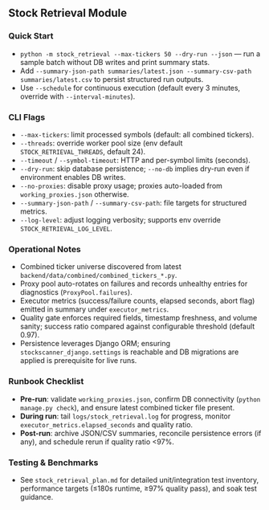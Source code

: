 ## Stock Retrieval Module

### Quick Start
- `python -m stock_retrieval --max-tickers 50 --dry-run --json` — run a sample batch without DB writes and print summary stats.
- Add `--summary-json-path summaries/latest.json --summary-csv-path summaries/latest.csv` to persist structured run outputs.
- Use `--schedule` for continuous execution (default every 3 minutes, override with `--interval-minutes`).

### CLI Flags
- `--max-tickers`: limit processed symbols (default: all combined tickers).
- `--threads`: override worker pool size (env default `STOCK_RETRIEVAL_THREADS`, default 24).
- `--timeout` / `--symbol-timeout`: HTTP and per-symbol limits (seconds).
- `--dry-run`: skip database persistence; `--no-db` implies dry-run even if environment enables DB writes.
- `--no-proxies`: disable proxy usage; proxies auto-loaded from `working_proxies.json` otherwise.
- `--summary-json-path` / `--summary-csv-path`: file targets for structured metrics.
- `--log-level`: adjust logging verbosity; supports env override `STOCK_RETRIEVAL_LOG_LEVEL`.

### Operational Notes
- Combined ticker universe discovered from latest `backend/data/combined/combined_tickers_*.py`.
- Proxy pool auto-rotates on failures and records unhealthy entries for diagnostics (`ProxyPool.failures`).
- Executor metrics (success/failure counts, elapsed seconds, abort flag) emitted in summary under `executor_metrics`.
- Quality gate enforces required fields, timestamp freshness, and volume sanity; success ratio compared against configurable threshold (default 0.97).
- Persistence leverages Django ORM; ensuring `stockscanner_django.settings` is reachable and DB migrations are applied is prerequisite for live runs.

### Runbook Checklist
- **Pre-run**: validate `working_proxies.json`, confirm DB connectivity (`python manage.py check`), and ensure latest combined ticker file present.
- **During run**: tail `logs/stock_retrieval.log` for progress, monitor `executor_metrics.elapsed_seconds` and quality ratio.
- **Post-run**: archive JSON/CSV summaries, reconcile persistence errors (if any), and schedule rerun if quality ratio <97%.

### Testing & Benchmarks
- See `stock_retrieval_plan.md` for detailed unit/integration test inventory, performance targets (≤180s runtime, ≥97% quality pass), and soak test guidance.

